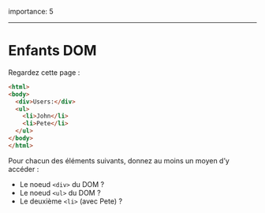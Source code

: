 importance: 5

---

# Enfants DOM

Regardez cette page :

```html
<html>
<body>
  <div>Users:</div>
  <ul>
    <li>John</li>
    <li>Pete</li>
  </ul>
</body>
</html>
```

Pour chacun des éléments suivants, donnez au moins un moyen d’y accéder :
- Le noeud `<div>` du DOM ?
- Le noeud `<ul>` du DOM ?
- Le deuxième `<li>` (avec Pete) ?
